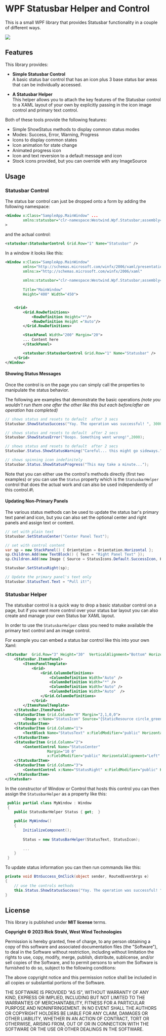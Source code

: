 # WPF Statusbar Helper and Control

This is a small WPF library that provides Statusbar functionality in a couple of different ways. 

![](ScreenCapture.gif)

## Features

This library provides:

* **Simple Statusbar Control**  
A basic status bar control that has an icon plus 3 base status bar areas that can be individually accessed.

* **A Statusbar Helper**  
This helper allows you to attach the key features of the Statusbar control to a XAML layout of your own by explicitly passing in the icon image control and primary text control.

Both of these tools provide the following features:

* Simple ShowStatus methods to display common status modes
* Modes:  Success, Error, Warning, Progress
* Icons to display common states
* Icon animation for state change
* Animated progress icon
* Icon and text reversion to a default message and icon
* Stock icons provided, but you can override with any ImageSource


## Usage

### Statusbar Control
The status bar control can just be dropped onto a form by adding the following namespace:

```xml
<Window x:Class="SampleApp.MainWindow" ...
        xmlns:statusbar="clr-namespace:Westwind.Wpf.Statusbar;assembly=Westwind.Wpf.Statusbar"
>
```

and the actual control:

```xml
<statusbar:StatusbarControl Grid.Row="1" Name="Statusbar" />
````

In a window it looks like this:

```xml
<Window x:Class="SampleApp.MainWindow"
        xmlns="http://schemas.microsoft.com/winfx/2006/xaml/presentation"
        xmlns:x="http://schemas.microsoft.com/winfx/2006/xaml"
        
        xmlns:statusbar="clr-namespace:Westwind.Wpf.Statusbar;assembly=Westwind.Wpf.Statusbar"
        
        Title="MainWindow" 
        Height="400" Width="450">


    <Grid>
        <Grid.RowDefinitions>
            <RowDefinition Height="*"/>
            <RowDefinition Height ="Auto"/>
        </Grid.RowDefinitions>

        <StackPanel Width="200" Margin="20">
        ... Content here
        </StackPanel>

        <statusbar:StatusbarControl Grid.Row="1" Name="Statusbar" />
    </Grid>
</Window>
```

#### Showing Status Messages
Once the control is on the page you can simply call the properties to manipulate the status behavior.

The following are examples that demonstrate the basic operations *(note you wouldn't run them one after the other like this but each before/after an operation has completed)*

```csharp
// shows status and resets to default  after 3 secs
Statusbar.ShowStatusSuccess("Yay. The operation was successful! ", 3000);

// shows status and resets to default  after 2 secs
Statusbar.ShowStatusError("Ooops. Something went wrong!",2000);

// shows status and resets to default  after 2 secs
Statusbar.Status.ShowStatusWarning("Careful... this might go sideways.", 2000);

// shows spinning icon indefinitely
Statusbar.Status.ShowStatusProgress("This may take a minute...");
```

Note that you can either use the control's methods directly (first two examples) or you can use the `Status` property which is the `StatusbarHelper` control that does the actual work and can also be used independently of this control.#\

#### Updating Non-Primary Panels
The various status methods can be used to update the status bar's primary text panel and icon, but you can also set the optional center and right panels and assign text or content.

```csharp
// set with plain text
Statusbar.SetStatusCenter("Center Panel Text");

// set with control content
var sp = new StackPanel() { Orientation = Orientation.Horizontal };
sp.Children.Add(new TextBlock() { Text = "Right Panel Text" });
sp.Children.Add(new Image { Source = StatusIcons.Default.SuccessIcon, Height=15, Margin = new Thickness(3, 0 ,0, 0)});

Statusbar.SetStatusRight(sp);

// Update the primary panel's text only
Statusbar.StatusText.Text = "Pull it!";
```

### Statusbar Helper
The statusbar control is a quick way to drop a basic statusbar control on a page, but if you want more control over your status bar layout you can also create and manage your own Status bar XAML layout.

In order to use the `StatusbarHelper` class you need to make available the primary text control and an image control.

For example you can embed a status bar control like this into your own Xaml:

```xml
<StatusBar  Grid.Row="3" Height="30"  VerticalAlignment="Bottom" HorizontalAlignment="Stretch">
    <StatusBar.ItemsPanel>
        <ItemsPanelTemplate>
            <Grid>
                <Grid.ColumnDefinitions>
                    <ColumnDefinition Width="Auto" />
                    <ColumnDefinition Width="*" />
                    <ColumnDefinition Width="Auto" />
                    <ColumnDefinition Width="Auto"  />
                </Grid.ColumnDefinitions>
            </Grid>
        </ItemsPanelTemplate>
    </StatusBar.ItemsPanel>
    <StatusBarItem Grid.Column="0" Margin="2,1,0,0">
        <Image x:Name="StatusIcon" Source="{StaticResource circle_greenDrawingImage}"  Height="15" Width="15" Margin="0"  />
    </StatusBarItem>
    <StatusBarItem Grid.Column="1">
        <TextBlock Name="StatusText" x:FieldModifier="public" HorizontalAlignment="Left">Ready</TextBlock>
    </StatusBarItem>
    <StatusBarItem Grid.Column="2">
        <ContentControl Name="StatusCenter" 
                   Margin="10 0"
                   x:FieldModifier="public" HorizontalAlignment="Left" />
    </StatusBarItem>
    <StatusBarItem Grid.Column="3">
        <ContentControl x:Name="StatusRight" x:FieldModifier="public" HorizontalAlignment="Right" Margin="0 0 5 0" />
    </StatusBarItem>
</StatusBar>
```

In the constructor of Window or Control that hosts this control you can then assign the `StatusbarHelper` as a property like this:


```csharp
 public partial class MyWindow : Window
 {
    public StatusBarHelper Status { get;  }

    public MyWindow()
    {
        InitializeComponent();
            
        Status = new StatusBarHelper(StatusText, StatusIcon);
        
        ...
    } 
 }        
```

To update status information you can then run commands like this:

```csharp
private void BtnSuccess_OnClick(object sender, RoutedEventArgs e)
{
    // use the controls methods
    this.Status.ShowStatusSuccess("Yay. The operation was successful! ", 3000);
}
```

## License
This library is published under **MIT license** terms.

**Copyright &copy; 2023 Rick Strahl, West Wind Technologies**

Permission is hereby granted, free of charge, to any person obtaining a copy of this software and associated documentation files (the "Software"), to deal in the Software without restriction, including without limitation the rights to use, copy, modify, merge, publish, distribute, sublicense, and/or sell copies of the Software, and to permit persons to whom the Software is furnished to do so, subject to the following conditions:

The above copyright notice and this permission notice shall be included in all copies or substantial portions of the Software.

THE SOFTWARE IS PROVIDED "AS IS", WITHOUT WARRANTY OF ANY KIND, EXPRESS OR IMPLIED, INCLUDING BUT NOT LIMITED TO THE WARRANTIES OF MERCHANTABILITY, FITNESS FOR A PARTICULAR PURPOSE AND NONINFRINGEMENT. IN NO EVENT SHALL THE AUTHORS OR COPYRIGHT HOLDERS BE LIABLE FOR ANY CLAIM, DAMAGES OR OTHER LIABILITY, WHETHER IN AN ACTION OF CONTRACT, TORT OR OTHERWISE, ARISING FROM, OUT OF OR IN CONNECTION WITH THE SOFTWARE OR THE USE OR OTHER DEALINGS IN THE SOFTWARE.